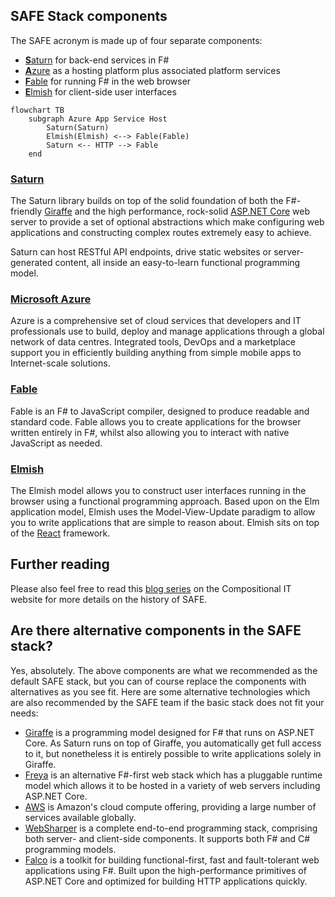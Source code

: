 ## SAFE Stack components

The SAFE acronym is made up of four separate components:

* [**S**aturn](#saturn) for back-end services in F#
* [**A**zure](#microsoft-azure) as a hosting platform plus associated platform services
* [**F**able](#fable) for running F# in the web browser
* [**E**lmish](#elmish) for client-side user interfaces

```mermaid
flowchart TB
    subgraph Azure App Service Host
        Saturn(Saturn)
        Elmish(Elmish) <--> Fable(Fable)
        Saturn <-- HTTP --> Fable
    end
```


### [Saturn](components/component-saturn.md)
The Saturn library builds on top of the solid foundation of both the F#-friendly [Giraffe](https://github.com/giraffe-fsharp/Giraffe) and the high performance, rock-solid [ASP.NET Core](https://docs.microsoft.com/en-us/aspnet/core/?view=aspnetcore-2.1) web server to provide a set of optional abstractions which make configuring web applications and constructing complex routes extremely easy to achieve.

Saturn can host RESTful API endpoints, drive static websites or server-generated content, all inside an easy-to-learn functional programming model.

### [Microsoft Azure](components/component-azure.md)
Azure is a comprehensive set of cloud services that developers and IT professionals use to build, deploy and manage applications through a global network of data centres. Integrated tools, DevOps and a marketplace support you in efficiently building anything from simple mobile apps to Internet-scale solutions.

### [Fable](components/component-fable.md)
Fable is an F# to JavaScript compiler, designed to produce readable and standard code. Fable allows you to create applications for the browser written entirely in F#, whilst also allowing you to interact with native JavaScript as needed.

### [Elmish](components/component-elmish.md)
The Elmish model allows you to construct user interfaces running in the browser using a functional programming approach. Based upon on the Elm application model, Elmish uses the Model-View-Update paradigm to allow you to write applications that are simple to reason about. Elmish sits on top of the [React](https://reactjs.org/) framework.

## Further reading

Please also feel free to read this [blog series](https://compositional-it.com/blog/2017/09-22-safe-release/index.html) on the Compositional IT website for more details on the history of SAFE.

## Are there alternative components in the SAFE stack?
Yes, absolutely. The above components are what we recommended as the default SAFE stack, but you can of course replace the components with alternatives as you see fit. Here are some alternative technologies which are also recommended by the SAFE team if the basic stack does not fit your needs:

* [Giraffe](https://github.com/giraffe-fsharp/Giraffe) is a programming model designed for F# that runs on ASP.NET Core. As Saturn runs on top of Giraffe, you automatically get full access to it, but nonetheless it is entirely possible to write applications solely in Giraffe.
* [Freya](https://github.com/xyncro/freya) is an alternative F#-first web stack which has a pluggable runtime model which allows it to be hosted in a variety of web servers including ASP.NET Core.
* [AWS](https://aws.amazon.com/) is Amazon's cloud compute offering, providing a large number of services available globally.
* [WebSharper](http://websharper.com/) is a complete end-to-end programming stack, comprising both server- and client-side components. It supports both F# and C# programming models.
* [Falco](https://github.com/pimbrouwers/Falco) is a toolkit for building functional-first, fast and fault-tolerant web applications using F#. Built upon the high-performance primitives of ASP.NET Core and optimized for building HTTP applications quickly.
